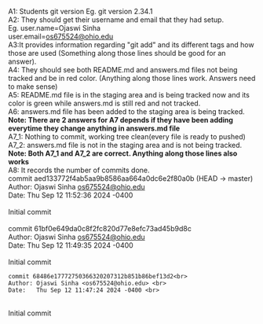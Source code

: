 A1: Students git version Eg. git version 2.34.1 <br>
A2: They should get their username and email that they had setup.<br> 
    Eg. user.name=Ojaswi Sinha <br>
    user.email=os675524@ohio.edu <br>
A3:It provides information regarding "git add" and its different tags and how those are used (Something along those lines should be good for an answer).<br>
A4: They should see both README.md and answers.md files not being tracked and be in red color. (Anything along those lines work. Answers need to make sense)<br>
A5: README.md file is in the staging area and is being tracked now and its color is green while answers.md is still red and not tracked.<br>
A6: answers.md file has been added to the staging area is being tracked. <br>
**Note: There are 2 answers for A7 depends if they have been adding everytime they change anything in answers.md file** <br>
A7_1: Nothing to commit, working tree clean(every file is ready to pushed)<br>
A7_2: answers.md file is not in the staging area and is not being tracked.<br>
**Note: Both A7_1 and A7_2 are correct. Anything along those lines also works**<br>
A8: It records the number of commits done. <br>
    commit aed133772f4ab5aa9b8586aa664a0dc6e2f80a0b (HEAD -> master)<br>
    Author: Ojaswi Sinha <os675524@ohio.edu><br>
    Date:   Thu Sep 12 11:52:36 2024 -0400<br>
<br>
        Initial commit<br>
<br>
    commit 61bf0e649da0c8f2fc820d77e8efc73ad45b9d8c<br>
    Author: Ojaswi Sinha <os675524@ohio.edu><br>
    Date:   Thu Sep 12 11:49:35 2024 -0400<br>
<br>
        Initial commit<br>

    commit 68486e17772750366320207312b851b86bef13d2<br>
    Author: Ojaswi Sinha <os675524@ohio.edu> <br>
    Date:   Thu Sep 12 11:47:24 2024 -0400 <br>
<br>
        Initial commit<br>
